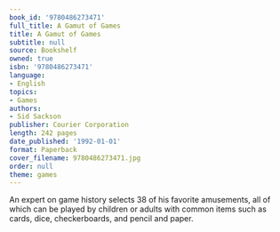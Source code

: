 ```yaml
---
book_id: '9780486273471'
full_title: A Gamut of Games
title: A Gamut of Games
subtitle: null
source: Bookshelf
owned: true
isbn: '9780486273471'
language:
- English
topics:
- Games
authors:
- Sid Sackson
publisher: Courier Corporation
length: 242 pages
date_published: '1992-01-01'
format: Paperback
cover_filename: 9780486273471.jpg
order: null
theme: games
---
```

An expert on game history selects 38 of his favorite amusements, all of which can be played by children or adults with common items such as cards, dice, checkerboards, and pencil and paper.
